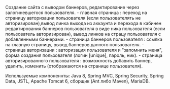 Создание сайта с выводом баннеров, редактирование через залогиневшегося пользователя.
	- главная страница : переход на страницу авторизации пользователя (если пользователять не авторизирован),вывод линка выхода из аккаунта и перехода в кабинен редактирования баннеров пользователя в виде ника пользователя (если пользователь авторизирован), вывод линков на страцу пользователя с добавленными баннерами.
	- страница баннеров пользователя : ссылка на главную страницу, вывод баннеров данного пользователя.
	- страница авторизации : авторизация пользователя и "запомнить меня", форма создания пользователя (логин [unique], пароль, ник).
	- страница авторизированного пользователя : возможность добавить баннер, удалить, изменить (отображаются на странице пользователя).

Используемые компоненнты: Java 8, Spring MVC, Spring Security, Spring Data, JSTL, Apache Tomcat 6, сборщик (Ant либо Maven), MariaDB.

